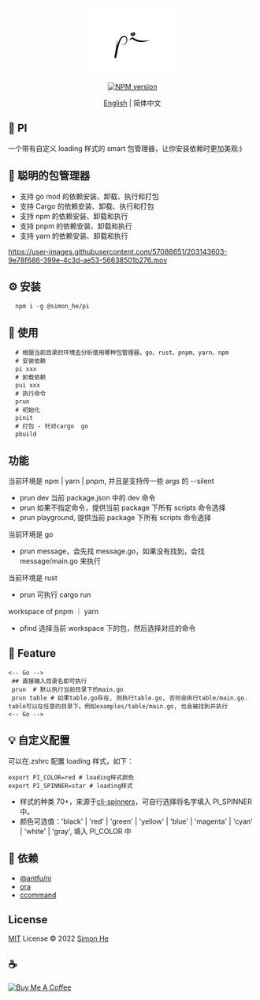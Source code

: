 <span ><p align="center">![kv](/assets/pi.png)</p></span>

<p align="center"><a href="https://www.npmjs.com/package/@simon_he/pi"><img src="https://img.shields.io/npm/v/@simon_he/pi?color=3fb883&amp;label=" alt="NPM version"></a></p>
<p align="center"><a href="./README.md">English</a> | 简体中文</p>

## :lollipop: PI

一个带有自定义 loading 样式的 smart 包管理器，让你安装依赖时更加美观:)

## :rocket: 聪明的包管理器

- 支持 go mod 的依赖安装、卸载、执行和打包
- 支持 Cargo 的依赖安装、卸载、执行和打包
- 支持 npm 的依赖安装、卸载和执行
- 支持 pnpm 的依赖安装、卸载和执行
- 支持 yarn 的依赖安装、卸载和执行

https://user-images.githubusercontent.com/57086651/203143603-9e78f686-399e-4c3d-ae53-56638501b276.mov

## :gear: 安装

```
  npm i -g @simon_he/pi
```

## :open_hands: 使用

```
  # 根据当前目录的环境去分析使用哪种包管理器，go、rust、pnpm、yarn、npm
  # 安装依赖
  pi xxx
  # 卸载依赖
  pui xxx
  # 执行命令
  prun
  # 初始化
  pinit
  # 打包 - 针对cargo  go
  pbuild
```

## 功能

当前环境是 npm | yarn | pnpm, 并且是支持传一些 args 的 --silent

- prun dev 当前 package.json 中的 dev 命令
- prun 如果不指定命令，提供当前 package 下所有 scripts 命令选择
- prun playground, 提供当前 package 下所有 scripts 命令选择

当前环境是 go

- prun message，会先找 message.go，如果没有找到，会找 message/main.go 来执行

当前环境是 rust

- prun 可执行 cargo run

workspace of pnpm ｜ yarn

- pfind 选择当前 workspace 下的包，然后选择对应的命令

## :monocle_face: Feature

```
<-- Go -->
 ## 直接输入目录名即可执行
 prun  # 默认执行当前目录下的main.go
 prun table # 如果table.go存在, 则执行table.go, 否则会执行table/main.go. table可以在任意的目录下。例如examples/table/main.go, 也会被找到并执行
<-- Go -->
```

## :bulb: 自定义配置

可以在.zshrc 配置 loading 样式，如下：

```
export PI_COLOR=red # loading样式颜色
export PI_SPINNER=star # loading样式
```

- 样式的种类 70+，来源于[cli-spinners](https://jsfiddle.net/sindresorhus/2eLtsbey/embedded/result/)，可自行选择将名字填入 PI_SPINNER 中。
- 颜色可选值：'black' | 'red' | 'green' | 'yellow' | 'blue' | 'magenta' | 'cyan' | 'white' | 'gray', 填入 PI_COLOR 中

## :battery: 依赖

- [@antfu/ni](https://github.com/antfu/ni)
- [ora](https://github.com/sindresorhus/ora)
- [ccommand](https://github.com/Simon-He95/ccommand)

## License

[MIT](./LICENSE) License © 2022 [Simon He](https://github.com/Simon-He95)

## :coffee:

<a href="https://github.com/Simon-He95/sponsor" target="_blank"><img src="https://cdn.buymeacoffee.com/buttons/default-orange.png" alt="Buy Me A Coffee" style="height: 51px !important;width: 217px !important;" ></a>
